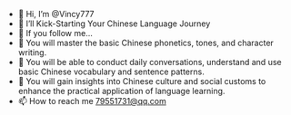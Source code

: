 - 👋 Hi, I’m @Vincy777
- 👀 I’ll Kick-Starting Your Chinese Language Journey
- 🌱 If you follow me...
- 💞️ You will master the basic Chinese phonetics, tones, and character writing.
- 💞️ You will be able to conduct daily conversations, understand and use basic Chinese vocabulary and sentence patterns.
- 💞️ You will gain insights into Chinese culture and social customs to enhance the practical application of language learning.
- 📫 How to reach me 79551731@qq.com


<!---
Vincy777/Vincy777 is a ✨ special ✨ repository because its `README.md` (this file) appears on your GitHub profile.
You can click the Preview link to take a look at your changes.
--->
